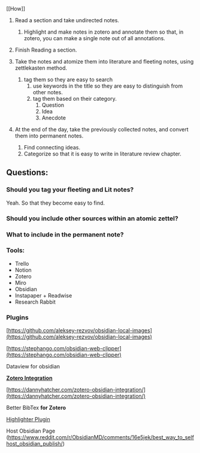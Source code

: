 
[[How]] 

1. Read a section and take undirected notes.
    
    1. Highlight and make notes in zotero and annotate them so that, in zotero, you can make a single note out of all annotations.
2. Finish Reading a section.
    
3. Take the notes and atomize them into literature and fleeting notes, using zettlekasten method.
    
    1. tag them so they are easy to search
        1. use keywords in the title so they are easy to distinguish from other notes.
        2. tag them based on their category.
            1. Question
            2. Idea
            3. Anecdote
4. At the end of the day, take the previously collected notes, and convert them into permanent notes.
    
    1. Find connecting ideas.
    2. Categorize so that it is easy to write in literature review chapter.

## Questions:

### Should you tag your fleeting and Lit notes?

Yeah. So that they become easy to find.

### Should you include other sources within an atomic zettel?

### What to include in the permanent note?

### Tools:

- Trello
- Notion
- Zotero
- Miro
- Obsidian
- Instapaper + Readwise
- Research Rabbit

### Plugins

[https://github.com/aleksey-rezvov/obsidian-local-images](https://github.com/aleksey-rezvov/obsidian-local-images)

[https://stephango.com/obsidian-web-clipper](https://stephango.com/obsidian-web-clipper)

Dataview for obsidian

**[Zotero Integration](https://github.com/mgmeyers/obsidian-zotero-integration)**

[https://dannyhatcher.com/zotero-obsidian-integration/](https://dannyhatcher.com/zotero-obsidian-integration/)

Better BibTex ****for Zotero****

[Highlighter Plugin](https://github.com/chetachiezikeuzor/Highlightr-Plugin)

Host Obsidian Page (https://www.reddit.com/r/ObsidianMD/comments/16e5jek/best_way_to_selfhost_obsidian_publish/)





